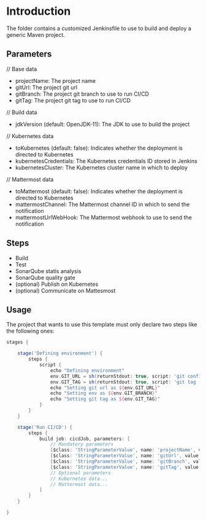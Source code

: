# Introduction

The folder contains a customized Jenkinsfile to use to build and deploy a generic Maven project.

## Parameters

// Base data
- projectName: The project name
- gitUrl: The project git url
- gitBranch: The project git branch to use to run CI/CD
- gitTag: The project git tag to use to run CI/CD

// Build data
- jdkVersion (default: OpenJDK-11): The JDK to use to build the project

// Kubernetes data
- toKubernetes (default: false): Indicates whether the deployment is directed to Kubernetes
- kubernetesCredentials: The Kubernetes credentials ID stored in Jenkins
- kubernetesCluster: The Kubernetes cluster name in which to deploy

// Mattermost data
- toMattermost (default: false): Indicates whether the deployment is directed to Kubernetes
- mattermostChannel: The Mattermost channel ID in which to send the notification
- mattermostUrlWebHook: The Mattermost webhook to use to send the notification

## Steps

- Build
- Test
- SonarQube statis analysis
- SonarQube quality gate
- (optional) Publish on Kubernetes
- (optional) Communicate on Mattesmost

## Usage

The project that wants to use this template must only declare two steps like the following ones:

```groovy
stages {

    stage('Defining environment') {
        steps {
            script {
                echo "Defining environment"
                env.GIT_URL = sh(returnStdout: true, script: 'git config remote.origin.url').trim()
                env.GIT_TAG = sh(returnStdout: true, script: 'git tag -l --points-at HEAD').trim()
                echo "Setting git url as ${env.GIT_URL}"
                echo "Setting env as ${env.GIT_BRANCH}"
                echo "Setting git tag as ${env.GIT_TAG}"
            }
        }
    }

    stage('Run CI/CD') {
        steps {
            build job: cicdJob, parameters: [
                // Mandatory parameters
                [$class: 'StringParameterValue', name: 'projectName', value: 'MyProjectName'],
                [$class: 'StringParameterValue', name: 'gitUrl', value: env.GIT_URL],
                [$class: 'StringParameterValue', name: 'gitBranch', value: env.GIT_BRANCH],
                [$class: 'StringParameterValue', name: 'gitTag', value: env.GIT_TAG]
                // Optional parameters
                // Kubernetes data...
                // Mattermost data...
            ]
        }
    }

}
```
